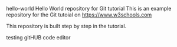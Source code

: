 hello-world
Hello World repository for Git tutorial
This is an example repository for the Git tutoial on https://www.w3schools.com

This repository is built step by step in the tutorial.

testing gitHUB code editor 
